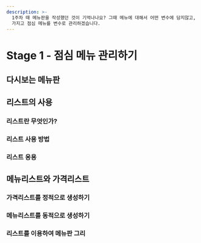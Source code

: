```yaml
---
description: >-
  1주차 때 메뉴판을 작성했던 것이 기억나나요? 그때 메뉴에 대해서 어떤 변수에 담지않고, 그대로 사용하였습니다. 이번엔 리스트라는 자료형을
  가지고 점심 메뉴를 변수로 관리하겠습니다.
---
```


# Stage 1 - 점심 메뉴 관리하기

## 다시보는 메뉴판

## 리스트의 사용

### 리스트란 무엇인가?

### 리스트 사용 방법

### 리스트 응용

## 메뉴리스트와 가격리스트

### 가격리스트를 정적으로 생성하기

### 메뉴리스트를 동적으로 생성하기

### 리스트를 이용하여 메뉴판 그리

